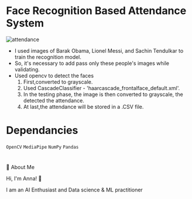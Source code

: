 # **Face Recognition Based Attendance System**

![attendance](  https://img-c.udemycdn.com/course/750x422/5053658_15ce_2.jpg)


- I used images of Barak Obama, Lionel Messi, and Sachin Tendulkar to train the recognition model.
- So, it's necessary to add pass only these people's images while validating.
- Used opencv to detect the faces
  1. First,converted to grayscale.
  2. Used CascadeClassifier - 'haarcascade_frontalface_default.xml'.
  3. In the testing phase, the image is then converted to grayscale, the detected the attendance.
  4. At last,the attendance will be stored in a .CSV file.
 
# **Dependancies**
 `OpenCV`
 `MediaPipe`
 `NumPy`
  `Pandas`


# 
🚀 About Me

Hi, I'm Anna! 👋

I am an AI Enthusiast and Data science & ML practitioner
